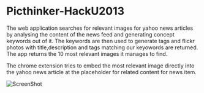 Picthinker-HackU2013
==================

The web application searches for relevant images for yahoo news articles by analysing the content of the news feed
and generating concept keywords out of it. The keywords are then used to generate tags and flickr photos with
title,description and tags matching our keyowords are returned. The app returns the 10 most relevant images it 
manages to find.

The chrome extension tries to embed the most relevant image directly into the yahoo news article at the placeholder
for related content for news item.

![ScreenShot](http://farm4.staticflickr.com/3720/9484842582_1ae815d01a.jpg)
